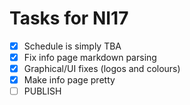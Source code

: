 Tasks for NI17
==============

- [x] Schedule is simply TBA
- [x] Fix info page markdown parsing
- [x] Graphical/UI fixes (logos and colours)
- [x] Make info page pretty
- [ ] PUBLISH
